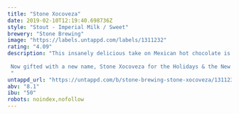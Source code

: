 ```yaml
---
title: "Stone Xocoveza"
date: 2019-02-10T12:19:40.698736Z
style: "Stout - Imperial Milk / Sweet"
brewery: "Stone Brewing"
image: "https://labels.untappd.com/labels/1311232"
rating: "4.09"
description: "This insanely delicious take on Mexican hot chocolate is crafted with cocoa, coffee, pasilla peppers, vanilla, cinnamon and nutmeg. First brewed in 2014 with San Diego homebrewer Chris Banker after his recipe was named the winner of our annual homebrew competition, it quickly became a cross-country sensation as craft beer media and fans cheered for Stone Xocoveza…and clamored for more. We too loved this beer, so of course we caroled ¡Claro que sí!  Now gifted with a new name, Stone Xocoveza for the Holidays & the New Year has joined our eminent lineup of special releases. We’re releasing it just in time for that time of the year when the joyous spirit of giving is in the air and good behavior is generously rewarded. "
untappd_url: "https://untappd.com/b/stone-brewing-stone-xocoveza/1311232"
abv: "8.1"
ibu: "50"
robots: noindex,nofollow
---
```

